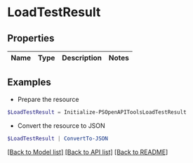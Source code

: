 # LoadTestResult
## Properties

Name | Type | Description | Notes
------------ | ------------- | ------------- | -------------

## Examples

- Prepare the resource
```powershell
$LoadTestResult = Initialize-PSOpenAPIToolsLoadTestResult 
```

- Convert the resource to JSON
```powershell
$LoadTestResult | ConvertTo-JSON
```

[[Back to Model list]](../README.md#documentation-for-models) [[Back to API list]](../README.md#documentation-for-api-endpoints) [[Back to README]](../README.md)

